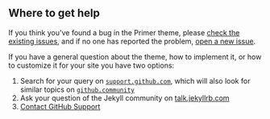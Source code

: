 ## Where to get help

If you think you've found a bug in the Primer theme, please [check the existing issues](https://github.com/pages-themes/primer/issues), and if no one has reported the problem, [open a new issue](https://github.com/pages-themes/primer/issues/new).

If you have a general question about the theme, how to implement it, or how to customize it for your site you have two options:

1. Search for your query on [`support.github.com`](https://support.github.com/?q=pages+Primer+theme), which will also look for similar topics on [`github.community`](https://github.community/search?q=pages+Primer+theme)
2. Ask your question of the Jekyll community on [talk.jekyllrb.com](https://talk.jekyllrb.com/)
3. [Contact GitHub Support](https://github.com/contact?form%5Bsubject%5D=GitHub%20Pages%20theme%20pages-themes/primer)
